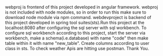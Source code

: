 webproj is frontend of this project developed in angular framework. webproj is not included with node modules, so in order to run this make sure to download node module via npm command.
webdevproject is backend of this project developed in spring tool suites(sts).Run this project at the localhost:8080 after configuring the sql server with sql workbench.
To configure sql workbench according to this project, start the server via workbench, make a schema(i.e.database) with name "code" then make table within it with name "new_table". Create columns according to user class in sts.
To check weather Apis are hitting use postman.
Thank You.
